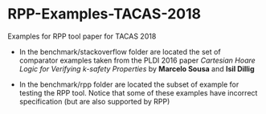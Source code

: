 # RPP-Examples-TACAS-2018
Examples for RPP tool paper for TACAS 2018

- In the benchmark/stackoverflow folder are located the set of comparator examples taken 
  from the PLDI 2016 paper *Cartesian Hoare Logic for Verifying k-safety Properties*
  by **Marcelo Sousa** and **Isil Dillig**
 
- In the benchmark/rpp folder are located the subset of example for testing the RPP tool.
  Notice that some of these examples have incorrect specification (but are also supported by RPP) 